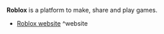 **Roblox** is a platform to make, share and play games.

- [Roblox website](https://www.roblox.com/) ^website

